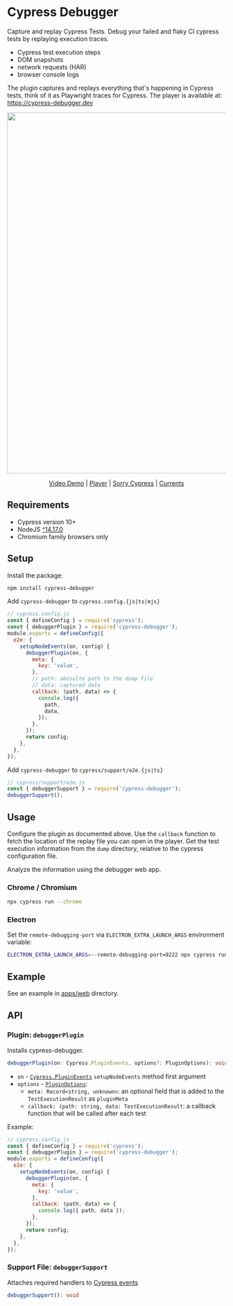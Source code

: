 # Cypress Debugger

Capture and replay Cypress Tests. Debug your failed and flaky CI cypress tests by replaying execution traces.

- Cypress test execution steps
- DOM snapshots
- network requests (HAR)
- browser console logs

The plugin captures and replays everything that's happening in Cypress tests, think of it as Playwright traces for Cypress. The player is available at: https://cypress-debugger.dev

<p align="center">
  <img width="830" src="https://static.currents.dev/cypress-debugger-banner-gh.png" />
</p>

<p align="center">
 <a href="https://www.loom.com/share/6c2135fa1dce492ca997edd5cf56efe6">Video Demo</a> | <a href="https://cypress-debugger.dev">Player</a> | <a href="https://sorry-cypress.dev">Sorry Cypress</a> | <a href="https://currents.dev">Currents</a>
</p>

## Requirements

- Cypress version 10+
- NodeJS [^14.17.0](https://docs.cypress.io/guides/getting-started/installing-cypress#:~:text=If%20you're%20using%20npm,Node.js%2014.x)
- Chromium family browsers only

## Setup

Install the package:

```sh
npm install cypress-debugger
```

Add `cypress-debugger` to `cypress.config.{js|ts|mjs}`

```js
// cypress.config.js
const { defineConfig } = require('cypress');
const { debuggerPlugin } = require('cypress-debugger');
module.exports = defineConfig({
  e2e: {
    setupNodeEvents(on, config) {
      debuggerPlugin(on, {
        meta: {
          key: 'value',
        },
        // path: abosulte path to the dump file
        // data: captured data
        callback: (path, data) => {
          console.log({
            path,
            data,
          });
        },
      });
      return config;
    },
  },
});
```

Add `cypress-debugger` to `cypress/support/e2e.{js|ts}`

```js
// cypress/support/e2e.js
const { debuggerSupport } = require('cypress-debugger');
debuggerSupport();
```

## Usage

Configure the plugin as documented above. Use the `callback` function to fetch the location of the replay file you can open in the player. Get the test execution information from the `dump` directory, relative to the cypress configuration file.

Analyze the information using the debugger web app.

### Chrome / Chromium

```sh
npx cypress run --chrome
```

### Electron

Set the `remote-debugging-port` via `ELECTRON_EXTRA_LAUNCH_ARGS` environment variable:

```sh
ELECTRON_EXTRA_LAUNCH_ARGS=--remote-debugging-port=9222 npx cypress run --browser electron
```

## Example

See an example in [apps/web](https://github.com/currents-dev/cypress-debugger//blob/main/apps/web) directory.

## API

### Plugin: `debuggerPlugin`

Installs cypress-debugger.

```ts
debuggerPlugin(on: Cypress.PluginEvents, options?: PluginOptions): void
```

- `on` - [`Cypress.PluginEvents`](https://docs.cypress.io/guides/tooling/plugins-guide) `setupNodeEvents` method first argument
- `options` - [`PluginOptions`](./packages/plugin/src/types.ts):
  - `meta: Record<string, unknown>`: an optional field that is added to the `TestExecutionResult` as `pluginMeta`
  - `callback: (path: string, data: TestExecutionResult`: a callback function that will be called after each test

Example:

```js
// cypress.config.js
const { defineConfig } = require('cypress');
const { debuggerPlugin } = require('cypress-debugger');
module.exports = defineConfig({
  e2e: {
    setupNodeEvents(on, config) {
      debuggerPlugin(on, {
        meta: {
          key: 'value',
        },
        callback: (path, data) => {
          console.log({ path, data });
        },
      });
      return config;
    },
  },
});
```

### Support File: `debuggerSupport`

Attaches required handlers to [Cypress events](https://docs.cypress.io/api/cypress-api/catalog-of-events)

```ts
debuggerSupport(): void
```
